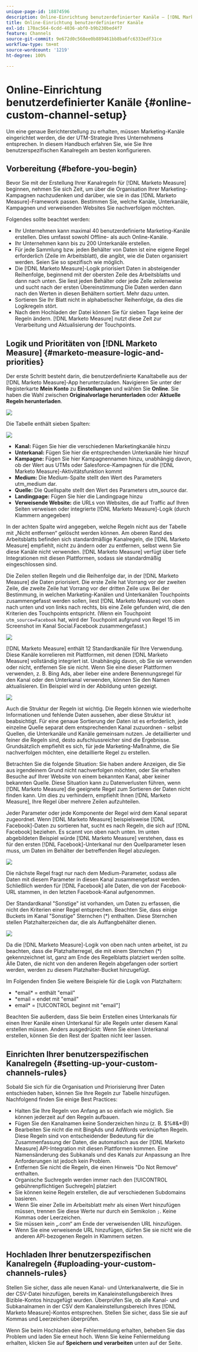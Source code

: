 ```yaml
---
unique-page-id: 18874596
description: Online-Einrichtung benutzerdefinierter Kanäle – [!DNL Marketo Measure]
title: Online-Einrichtung benutzerdefinierter Kanäle
exl-id: 170ac564-6cdd-4036-abf0-b9b230bed4f7
feature: Channels
source-git-commit: 9e672d0c568ee0b889461bb8ba6fc6333edf31ce
workflow-type: tm+mt
source-wordcount: '1219'
ht-degree: 100%

---
```


# Online-Einrichtung benutzerdefinierter Kanäle {#online-custom-channel-setup}

Um eine genaue Berichterstellung zu erhalten, müssen Marketing-Kanäle eingerichtet werden, die der UTM-Strategie Ihres Unternehmens entsprechen. In diesem Handbuch erfahren Sie, wie Sie Ihre benutzerspezifischen Kanalregeln am besten konfigurieren.

## Vorbereitung {#before-you-begin}

Bevor Sie mit der Erstellung Ihrer Kanalregeln für [!DNL Marketo Measure] beginnen, nehmen Sie sich Zeit, um über die Organisation Ihrer Marketing-Kampagnen nachzudenken und darüber, wie sie in das [!DNL Marketo Measure]-Framework passen. Bestimmen Sie, welche Kanäle, Unterkanäle, Kampagnen und verweisenden Websites Sie nachverfolgen möchten.

Folgendes sollte beachtet werden:

* Ihr Unternehmen kann maximal 40 benutzerdefinierte Marketing-Kanäle erstellen. Dies umfasst sowohl Offline- als auch Online-Kanäle.
* Ihr Unternehmen kann bis zu 200 Unterkanäle erstellen.
* Für jede Sammlung bzw. jeden Behälter von Daten ist eine eigene Regel erforderlich (Zeile im Arbeitsblatt), die angibt, wie die Daten organisiert werden. Seien Sie so spezifisch wie möglich.
* Die [!DNL Marketo Measure]-Logik priorisiert Daten in absteigender Reihenfolge, beginnend mit der obersten Zeile des Arbeitsblatts und dann nach unten. Sie liest jeden Behälter oder jede Zelle zeilenweise und sucht nach der ersten Übereinstimmung Die Daten werden dann nach den Werten in diesen Behältern sortiert. Mehr dazu unten.
* Sortieren Sie Ihr Blatt nicht in alphabetischer Reihenfolge, da dies die Logikregeln stört.
* Nach dem Hochladen der Datei können Sie für sieben Tage keine der Regeln ändern. [!DNL Marketo Measure] nutzt diese Zeit zur Verarbeitung und Aktualisierung der Touchpoints.

## Logik und Prioritäten von [!DNL Marketo Measure] {#marketo-measure-logic-and-priorities}

Der erste Schritt besteht darin, die benutzerdefinierte Kanaltabelle aus der [!DNL Marketo Measure]-App herunterzuladen. Navigieren Sie unter der Registerkarte **Mein Konto** zu **Einstellungen** und wählen Sie **Online**. Sie haben die Wahl zwischen **Originalvorlage herunterladen** oder **Aktuelle Regeln herunterladen**.

![](assets/1.png)

Die Tabelle enthält sieben Spalten:

![](assets/2.png)

* **Kanal:** Fügen Sie hier die verschiedenen Marketingkanäle hinzu
* **Unterkanal:** Fügen Sie hier die entsprechenden Unterkanäle hier hinzuf
* **Kampagne:** Fügen Sie hier Kampagnennamen hinzu, unabhängig davon, ob der Wert aus UTMs oder Salesforce-Kampagnen für die [!DNL Marketo Measure]-Aktivitätsfunktion kommt
* **Medium:** Die Medium-Spalte stellt den Wert des Parameters utm_medium dar.
* **Quelle:** Die Quellspalte stellt den Wert des Parameters utm_source dar.
* **Landingpage:** Fügen Sie hier die Landingpage hinzu
* **Verweisende Website:** die URLs von Websites, die auf Traffic auf Ihren Seiten verweisen oder integrierte [!DNL Marketo Measure]-Logik (durch Klammern angegeben)

In der achten Spalte wird angegeben, welche Regeln nicht aus der Tabelle mit „Nicht entfernen“ gelöscht werden können. Am oberen Rand des Arbeitsblatts befinden sich standardmäßige Kanalregeln, die [!DNL Marketo Measure] empfiehlt, nicht zu ändern oder zu entfernen, selbst wenn Sie diese Kanäle nicht verwenden. [!DNL Marketo Measure] verfügt über tiefe Integrationen mit diesen Plattformen, sodass sie standardmäßig eingeschlossen sind.

Die Zeilen stellen Regeln und die Reihenfolge dar, in der [!DNL Marketo Measure] die Daten priorisiert. Die erste Zeile hat Vorrang vor der zweiten Zeile, die zweite Zeile hat Vorrang vor der dritten Zeile usw. Bei der Bestimmung, in welchen Marketing-Kanälen und Unterkanälen Touchpoints zusammengefasst werden sollen, liest [!DNL Marketo Measure] von oben nach unten und von links nach rechts, bis eine Zeile gefunden wird, die den Kriterien des Touchpoints entspricht. (Wenn ein Touchpoint `utm_source=Facebook` hat, wird der Touchpoint aufgrund von Regel 15 im Screenshot im Kanal Social.Facebook zusammengefasst.)

![](assets/3.png)

[!DNL Marketo Measure] enthält 12 Standardkanäle für Ihre Verwendung. Diese Kanäle korrelieren mit Plattformen, mit denen [!DNL Marketo Measure] vollständig integriert ist. Unabhängig davon, ob Sie sie verwenden oder nicht, entfernen Sie sie nicht. Wenn Sie eine dieser Plattformen verwenden, z. B. Bing Ads, aber lieber eine andere Benennungsregel für den Kanal oder den Unterkanal verwenden, können Sie den Namen aktualisieren. Ein Beispiel wird in der Abbildung unten gezeigt.

![](assets/4.png)

Auch die Struktur der Regeln ist wichtig. Die Regeln können wie wiederholte Informationen und fehlende Daten aussehen, aber diese Struktur ist beabsichtigt. Für eine genaue Sortierung der Daten ist es erforderlich, jede einzelne Quelle separat dem entsprechenden Kanal zuzuordnen - selbst Quellen, die Unterkanäle und Kanäle gemeinsam nutzen. Je detaillierter und feiner die Regeln sind, desto aufschlussreicher sind die Ergebnisse. Grundsätzlich empfiehlt es sich, für jede Marketing-Maßnahme, die Sie nachverfolgen möchten, eine detaillierte Regel zu erstellen.

Betrachten Sie die folgende Situation: Sie haben andere Anzeigen, die Sie aus irgendeinem Grund nicht nachverfolgen möchten, oder Sie erhalten Besuche auf Ihrer Website von einem bekannten Kanal, aber keiner bekannten Quelle. Diese Situation kann zu Datenverlusten führen, wenn [!DNL Marketo Measure] die geeignete Regel zum Sortieren der Daten nicht finden kann. Um dies zu verhindern, empfiehlt Ihnen [!DNL Marketo Measure], Ihre Regel über mehrere Zeilen aufzuhteilen.

Jeder Parameter oder jede Komponente der Regel wird dem Kanal separat zugeordnet. Wenn [!DNL Marketo Measure] beispielsweise [!DNL Facebook]-Daten zu sortieren hat, sucht es nach Regeln, die sich auf [!DNL Facebook] beziehen. Es scannt von oben nach unten. Im unten abgebildeten Beispiel würde [!DNL Marketo Measure] verstehen, dass es für den ersten [!DNL Facebook]-Unterkanal nur den Quellparameter lesen muss, um Daten im Behälter der betreffenden Regel abzulegen.

![](assets/5.png)

Die nächste Regel fragt nur nach dem Medium-Parameter, sodass alle Daten mit diesem Parameter in diesen Kanal zusammengefasst werden. Schließlich werden für [!DNL Facebook] alle Daten, die von der Facebook-URL stammen, in den letzten Facebook-Kanal aufgenommen.

Der Standardkanal &quot;Sonstige&quot; ist vorhanden, um Daten zu erfassen, die nicht den Kriterien einer Regel entsprechen. Beachten Sie, dass einige Buckets im Kanal &quot;Sonstige&quot; Sternchen (&#42;) enthalten. Diese Sternchen stellen Platzhalterzeichen dar, die als Auffangbehälter dienen.

![](assets/6.png)

Da die [!DNL Marketo Measure]-Logik von oben nach unten arbeitet, ist zu beachten, dass die Platzhalterregel, die mit einem Sternchen (&#42;) gekennzeichnet ist, ganz am Ende des Regelblatts platziert werden sollte. Alle Daten, die nicht von den anderen Regeln abgefangen oder sortiert werden, werden zu diesem Platzhalter-Bucket hinzugefügt.

Im Folgenden finden Sie weitere Beispiele für die Logik von Platzhaltern:

* &#42;email&#42; = enthält &quot;email&quot;
* &#42;email = endet mit &quot;email&quot;
* email&#42; = [!UICONTROL beginnt mit &quot;email&quot;]

Beachten Sie außerdem, dass Sie beim Erstellen eines Unterkanals für einen Ihrer Kanäle einen Unterkanal für alle Regeln unter diesem Kanal erstellen müssen. Anders ausgedrückt: Wenn Sie einen Unterkanal erstellen, können Sie den Rest der Spalten nicht leer lassen.

## Einrichten Ihrer benutzerspezifischen Kanalregeln {#setting-up-your-custom-channels-rules}

Sobald Sie sich für die Organisation und Priorisierung Ihrer Daten entschieden haben, können Sie Ihre Regeln zur Tabelle hinzufügen. Nachfolgend finden Sie einige Best Practices:

* Halten Sie Ihre Regeln von Anfang an so einfach wie möglich. Sie können jederzeit auf den Regeln aufbauen.
* Fügen Sie den Kanalnamen keine Sonderzeichen hinzu (z. B. $%#&amp;&#42;@)
* Bearbeiten Sie nicht die mit BingAds und AdWords verknüpften Regeln. Diese Regeln sind von entscheidender Bedeutung für die Zusammenfassung der Daten, die automatisch aus der [!DNL Marketo Measure] API-Integration mit diesen Plattformen kommen. Eine Namensänderung des Subkanals und des Kanals zur Anpassung an Ihre Anforderungen ist jedoch kein Problem.
* Entfernen Sie nicht die Regeln, die einen Hinweis &quot;Do Not Remove“ enthalten.
* Organische Suchregeln werden immer nach den [!UICONTROL gebührenpflichtigen Suchregeln] platziert
* Sie können keine Regeln erstellen, die auf verschiedenen Subdomains basieren.
* Wenn Sie einer Zelle im Arbeitsblatt mehr als einen Wert hinzufügen müssen, trennen Sie diese Werte nur durch ein Semikolon `;`. Keine Kommas oder Leerzeichen.
* Sie müssen kein „.com“ am Ende der verweisenden URL hinzufügen.
* Wenn Sie eine verweisende URL hinzufügen, dürfen Sie sie nicht wie die anderen API-bezogenen Regeln in Klammern setzen.

## Hochladen Ihrer benutzerspezifischen Kanalregeln {#uploading-your-custom-channels-rules}

Stellen Sie sicher, dass alle neuen Kanal- und Unterkanalwerte, die Sie in der CSV-Datei hinzufügen, bereits im Kanaleinstellungsbereich Ihres Bizible-Kontos hinzugefügt wurden. Überprüfen Sie, ob alle Kanal- und Subkanalnamen in der CSV dem Kanaleinstellungsbereich Ihres [!DNL Marketo Measure]-Kontos entsprechen. Stellen Sie sicher, dass Sie sie auf Kommas und Leerzeichen überprüfen.

Wenn Sie beim Hochladen eine Fehlermeldung erhalten, beheben Sie das Problem und laden Sie erneut hoch. Wenn Sie keine Fehlermeldung erhalten, klicken Sie auf **Speichern und verarbeiten** unten auf der Seite.
